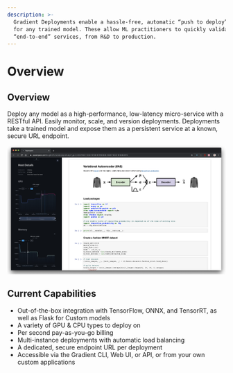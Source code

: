 ```yaml
---
description: >-
  Gradient Deployments enable a hassle-free, automatic “push to deploy” option
  for any trained model. These allow ML practitioners to quickly validate
  “end-to-end” services, from R&D to production.
---
```


# Overview

## Overview

Deploy any model as a high-performance, low-latency micro-service with a RESTful API. Easily monitor, scale, and version deployments. Deployments take a trained model and expose them as a persistent service at a known, secure URL endpoint.

![](../.gitbook/assets/image%20%2886%29.png)

## Current Capabilities

* Out-of-the-box integration with TensorFlow, ONNX, and TensorRT, as well as Flask for Custom models
* A variety of GPU & CPU types to deploy on
* Per second pay-as-you-go billing
* Multi-instance deployments with automatic load balancing
* A dedicated, secure endpoint URL per deployment
* Accessible via the Gradient CLI, Web UI, or API, or from your own custom applications

